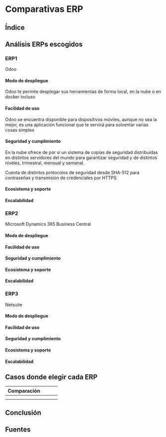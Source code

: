 # Comparativas ERP
## Índice

## Análisis ERPs escogidos
### ERP1
Odoo
#### Modo de despliegue

Odoo te permite desplegar sus herramientas de forma local, en la nube o en docker incluso
#### Facilidad de uso

Odoo se encuentra disponible para dispositivos móviles, aunque no sea la mejor, es una aplicación funcional que te servirá para solventar varias cosas simples

#### Seguridad y cumplimiento

En la nube ofrece de por si un sistema de copias de seguridad distribuidas en distintos servidores del mundo para garantizar seguridad y de distintos niveles, trimestral, mensual y semanal.

Cuenta de distintos protocolos de seguridad desde SHA-512 para contraseñas y transmision de credenciales por HTTPS
#### Ecosistema y soporte

#### Escalabilidad

### ERP2
Microsoft Dynamics 365 Business Central
#### Modo de despliegue

#### Facilidad de uso

#### Seguridad y cumplimiento

#### Ecosistema y soporte

#### Escalabilidad

### ERP3
Netsuite
#### Modo de despliegue

#### Facilidad de uso

#### Seguridad y cumplimiento

#### Ecosistema y soporte

#### Escalabilidad


## Casos donde elegir cada ERP


| Comparación |     |     |     |
| ----------- | --- | --- | --- |
|             |     |     |     |
|             |     |     |     |
## Conclusión

## Fuentes
